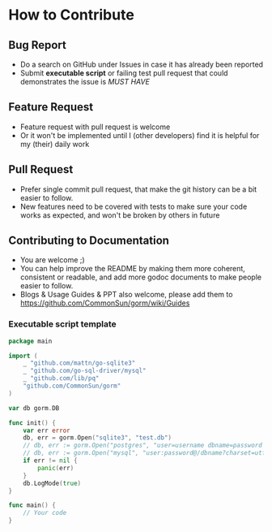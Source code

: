 # How to Contribute

## Bug Report

- Do a search on GitHub under Issues in case it has already been reported
- Submit __executable script__ or failing test pull request that could demonstrates the issue is *MUST HAVE*

## Feature Request

- Feature request with pull request is welcome
- Or it won't be implemented until I (other developers) find it is helpful for my (their) daily work

## Pull Request

- Prefer single commit pull request, that make the git history can be a bit easier to follow.
- New features need to be covered with tests to make sure your code works as expected, and won't be broken by others in future

## Contributing to Documentation

- You are welcome ;)
- You can help improve the README by making them more coherent, consistent or readable, and add more godoc documents to make people easier to follow.
- Blogs & Usage Guides & PPT also welcome, please add them to https://github.com/CommonSun/gorm/wiki/Guides

### Executable script template

```go
package main

import (
    _ "github.com/mattn/go-sqlite3"
    _ "github.com/go-sql-driver/mysql"
    _ "github.com/lib/pq"
    "github.com/CommonSun/gorm"
)

var db gorm.DB

func init() {
    var err error
    db, err = gorm.Open("sqlite3", "test.db")
    // db, err := gorm.Open("postgres", "user=username dbname=password sslmode=disable")
    // db, err := gorm.Open("mysql", "user:password@/dbname?charset=utf8&parseTime=True")
    if err != nil {
        panic(err)
    }
    db.LogMode(true)
}

func main() {
    // Your code
}
```

